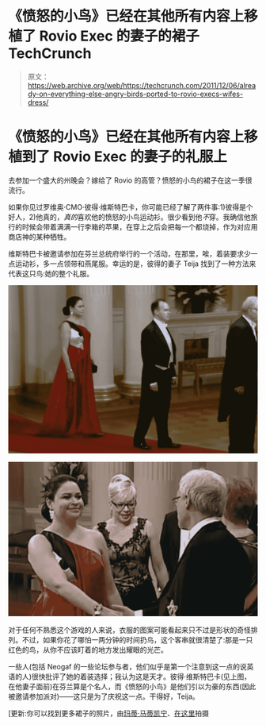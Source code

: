# 《愤怒的小鸟》已经在其他所有内容上移植了 Rovio Exec 的妻子的裙子 TechCrunch

> 原文：<https://web.archive.org/web/https://techcrunch.com/2011/12/06/already-on-everything-else-angry-birds-ported-to-rovio-execs-wifes-dress/>

# 《愤怒的小鸟》已经在其他所有内容上移植到了 Rovio Exec 的妻子的礼服上

去参加一个盛大的州晚会？嫁给了 Rovio 的高管？愤怒的小鸟的裙子在这一季很流行。

如果你见过罗维奥·CMO·彼得·维斯特巴卡，你可能已经了解了两件事:1)彼得是个好人，2)他真的，*真的*喜欢他的愤怒的小鸟运动衫。很少看到他*不*穿。我确信他旅行的时候会带着满满一行李箱的苹果，在穿上之后会把每一个都烧掉，作为对应用商店神的某种牺牲。

维斯特巴卡被邀请参加在芬兰总统府举行的一个活动，在那里，唉，着装要求少一点运动衫，多一点领带和燕尾服。幸运的是，彼得的妻子 Teija 找到了一种方法来代表这只鸟:她的整个礼服。

![](img/d96fc88c58d86f51ac0bfedf76fb7308.png "Angry Dress 3")

![](img/f30014abdcb89d079682a407f25501dc.png "Angry Dress 1")

对于任何不熟悉这个游戏的人来说，衣服的图案可能看起来只不过是形状的奇怪排列。不过，如果你花了哪怕一两分钟的时间扔鸟，这个客串就很清楚了:那是一只红色的鸟，从你不应该盯着的地方发出耀眼的光芒。

一些人(包括 Neogaf 的一些论坛参与者，他们似乎是第一个注意到这一点的说英语的人)很快批评了她的着装选择；我认为这是天才。彼得·维斯特巴卡(见上图，在他妻子面前)在芬兰算是个名人，而《愤怒的小鸟》是他们引以为豪的东西(因此被邀请参加派对)——这只是为了庆祝这一点。干得好，Teija。

[更新:你可以找到更多裙子的照片，由[玛蒂·马蒂凯宁](https://web.archive.org/web/20221006011212/http://www.mattimatikainen.net/)、[在这里](https://web.archive.org/web/20221006011212/http://www.iltalehti.fi/linnanjuhlat/2011120614894685_lj.shtml)拍摄